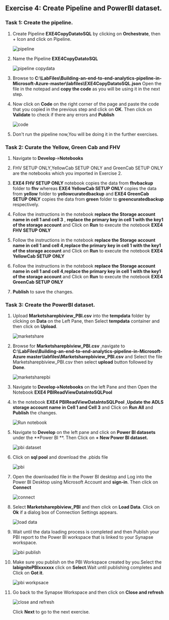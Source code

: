 ## Exercise 4: Create Pipeline and PowerBI dataset.

### Task 1: Create the pipeline.

1. Create Pipeline **EXE4CopyDatatoSQL** by clicking on **Orchestrate**, then + Icon and click on Pipeline.

   ![pipeline](images/25.png)
  
2. Name the Pipeline **EXE4CopyDatatoSQL**

   ![pipeline copydata](images/26.png)
   
3. Browse to **C:\LabFiles\Building-an-end-to-end-analytics-pipeline-in-Microsoft-Azure-master\labfiles\EXE4CopyDatatoSQL.json**
   Open the file in the notepad and **copy the code** as you will be using it in the next step.
   
4. Now click on **Code** on the right corner of the page and paste the code that you copied in the previous step and click on **OK**. 
   Then click on **Validate** to check if there any errors and **Publish**

   ![code](images/27.png)
   
5. Don't run the pipeline now,You will be doing it in the further exercises.
   
### Task 2: Curate the  Yellow, Green Cab and FHV

1. Navigate to **Develop**->**Notebooks**

2. FHV SETUP ONLY,YellowCab SETUP ONLY and GreenCab SETUP ONLY are the notebooks which you imported in Exercise 2.

3. **EXE4 FHV SETUP ONLY** notebook copies the data from **fhvbackup** folder to **fhv** whereas **EXE4 YellowCab SETUP ONLY** copies the data from **yellow** folder to **yellowcuratedbackup** and **EXE4 GreenCab SETUP ONLY** copies the data from **green** folder to **greencuratedbackup** respectively.

4. Follow the instructions in the notebook **replace the Storage account name in cell 1 and cell 3** , **replace the primary key in cell 1 with the key1 of the storage account** and Click on **Run** to execute the notebook **EXE4 FHV SETUP ONLY**

5. Follow the instructions in the notebook **replace the Storage account name in cell 1 and cell 4**,**replace the primary key in cell 1 with the key1 of the storage account** and Click on **Run** to execute the notebook **EXE4 YellowCab SETUP ONLY**

6. Follow the instructions in the notebook **replace the Storage account name in cell 1 and cell 4**,**replace the primary key in cell 1 with the key1 of the storage account** and Click on **Run** to execute the notebook **EXE4 GreenCab SETUP ONLY**

7. **Publish** to save the changes.

### Task 3: Create the PowerBI dataset.

1. Upload **Marketsharepbiview_PBI.csv** into the **tempdata** folder by clicking on **Data** on the Left Pane, then Select **tempdata**    container and then click on **Upload**.

   ![marketshare](images/28.png)

2. Browse for **Marketsharepbiview_PBI.csv** ,navigate to **C:\LabFiles\Building-an-end-to-end-analytics-pipeline-in-Microsoft-Azure master\labfiles\Marketsharepbiview_PBI.csv** and Select the file Marketsharepbiview_PBI.csv then select **upload** button followed by **Done**.

   ![marketsharepbi](images/29.png)

3. Navigate to **Develop->Notebooks** on the left Pane and then Open the Notebook **EXE4 PBIReadViewDataIntoSQLPool**
   
4. In the notebook **EXE4 PBIReadViewDataIntoSQLPool** ,**Update the ADLS storage account name in Cell 1 and Cell 3** and Click on **Run All** and **Publish** the changes.

   ![Run notebook](images/33.png)

5. Navigate to **Develop** on the left pane and click on **Power BI datasets** under the **Power BI **. Then Click on **+ New Power BI dataset.**

   ![pbi dataset](images/34.png)

6. Click on **sql pool** and download the .pbids file

   ![pbi](images/035.png)

7. Open the downloaded file in the Power BI desktop and Log into the Power BI Desktop using Microsoft Account and **sign-in**. Then click on **Connect**

    ![connect](images/38.png)

8. Select **Marketsharepbiview_PBI** and then click on **Load Data**. Click on **Ok** if a dialog box of Connection Settings appears.

    ![load data](images/39.png)

9. Wait until the data loading process is completed and then Publish your PBI report to the Power BI workspace that is linked to your Synapse workspace.

    ![pbi publish](images/40.png)

10. Make sure you publish on the PBI Workspace created by you.Select the **labignitePBIxxxxxx** click on **Select**.Wait until publishing completes and Click on **Got it**.

    ![pbi workpsace](images/041.png)

11. Go back to the Synapse Workspace and then click on **Close and refresh**

    ![close and refresh](images/042.png)
    
    Click **Next** to go to the next exercise.

   
